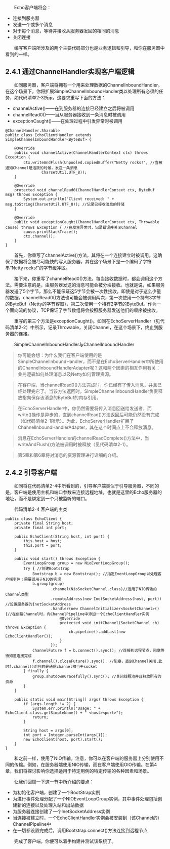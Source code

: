 &emsp;&emsp;Echo客户端将会：

- 连接到服务器
- 发送一个或多个消息
- 对于每个消息，等待并接收从服务器发回的相同的消息
- 关闭连接

&emsp;&emsp;编写客户端所涉及的两个主要代码部分也是业务逻辑和引导，和你在服务器中看到的一样。

## 2.4.1 通过ChannelHandler实现客户端逻辑

&emsp;&emsp;如同服务器，客户端将拥有一个用来处理数据的ChannelInboundHandler。在这个场景下，你将扩展SimpleChannelInboundHandler类以处理所有必须的任务，如代码清单2-3所示。这要求重写下面的方法：

- channelActive()——在到服务器的连接已经建立之后将被调用
- channelRead0()——当从服务器接收到一条消息时被调用
- exceptionCaught()——在处理过程中引发异常时被调用
```
@ChannelHandler.Sharable
public class EchoClientHandler extends SimpleChannelInboundHandler<ByteBuf> {

    @Override
    public void channelActive(ChannelHandlerContext ctx) throws Exception {
        ctx.writeAndFlush(Unpooled.copiedBuffer("Netty rocks!", //当被通知Channel是活跃的时候，发送一条消息
                CharsetUtil.UTF_8));
    }

    @Override
    protected void channelRead0(ChannelHandlerContext ctx, ByteBuf msg) throws Exception {
        System.out.println("Client received: " + msg.toString(CharsetUtil.UTF_8)); //记录已接收消息的转储
    }

    @Override
    public void exceptionCaught(ChannelHandlerContext ctx, Throwable cause) throws Exception { //在发生异常时，记录错误并关闭Channel
        cause.printStackTrace();
        ctx.channel();
    }
}
```
&emsp;&emsp;首先，你重写了channelActive()方法，其将在一个连接建立时被调用。这确保了数据将会被尽可能快的写入服务器，其在这个场景下是一个编码了字符串“Netty rocks!”的字节缓冲区。

&emsp;&emsp;接下来，你重写了channelRead0()方法。每当接收数据时，都会调用这个方法。需要注意的是，由服务器发送的消息可能会被分块接收。也就是说，如果服务器发送了5个字节，那么不能保证这5字节会被一次性接收。即使是对于这么少量的数据，channelRead0()方法也可能会被调用两次，第一次使用一个持有3字节的ByteBuf（Netty的字节容器），第二次使用一个持有2字节的ByteBuf。作为一个面向流的协议，TCP保证了字节数组将会按照服务器发送他们的顺序被接收。

&emsp;&emsp;重写的第三个方法是exceptionCaught()。如同在EchoServerHandler（见代码清单2-2）中所示，记录Throwable，关闭Channel，在这个场景下，终止到服务器的连接。

&emsp;&emsp;SimpleChannelInboundHandler与ChannelInboundHandler

> 你可能会想：为什么我们在客户端使用的是SimpleChannelInboundHandler，而不是在EchoServerHandler中所使用的ChannelInboundHandlerAdapter呢？这和两个因素的相互作用有关：业务逻辑如何处理消息以及Netty如何管理资源。

> 在客户端，当channelRead0()方法完成时，你已经有了传入消息，并且已经处理完它了。当该方法返回时，SimpleChannelInboundHandler负责释放指向保存该消息的ByteBuf的内存引用。

> 在EchoServerHandler中，你仍然需要将传入消息回送给发送者，而write()操作是异步的，直到channelRead()方法返回后可能仍然没有完成（如代码清单2-1所示）。为此，EchoServerHandler扩展了ChannelInboundHandlerAdapter，其在这个时间点上不会释放消息。

> 消息在EchoServerHandler的channelReadComplete()方法中，当writeAndFlush()方法被调用时被释放（见代码清单2-1）。

> 第5章和第6章将对消息的资源管理进行详细的介绍。

## 2.4.2 引导客户端

&emsp;&emsp;如同将在代码清单2-4中所看到的，引导客户端类似于引导服务器，不同的是，客户端是使用主机和端口参数来连接远程地址，也就是这里的Echo服务器的地址，而不是绑定到一个只被监听的端口。

&emsp;&emsp;代码清单2-4 客户端的主类
```
public class EchoClient {
    private final String host;
    private final int port;

    public EchoClient(String host, int port) {
        this.host = host;
        this.port = port;
    }

    public void start() throws Exception {
        EventLoopGroup group = new NioEventLoopGroup();
        try { //创建Bootstrap
            Bootstrap b = new Bootstrap(); //指定EventLoopGroup以处理客户端事件；需要适用于NIO的实现
            b.group(group)
                    .channel(NioSocketChannel.class)//适用于NIO传输的Channel类型
                    .remoteAddress(new InetSocketAddress(host, port)) //设置服务器的InetSocketAddress
                    .handler(new ChannelInitializer<SocketChannel>() {//在创建Channel时，向ChannelPipeline中添加一个EchoClientHandler实例
                        @Override
                        protected void initChannel(SocketChannel ch) throws Exception {
                            ch.pipeline().addLast(new EchoClientHandler());
                        }
                    });
            ChannelFuture f = b.connect().sync(); //连接到远程节点，阻塞等待知道连接完成
            f.channel().closeFuture().sync(); //阻塞，直到Channel关闭,此时f.channel()对应的是通信channel相当于socket
        } finally {
            group.shutdownGracefully().sync(); //关闭线程池并且释放所有的资源
        }
    }

    public static void main(String[] args) throws Exception {
        if (args.length != 2) {
            System.err.println("Usage: " + EchoClient.class.getSimpleName() + " <host><port>");
            return;
        }

        String host = args[0];
        int port = Integer.parseInt(args[1]);
        new EchoClient(host, port).start();
    }
}

```
&emsp;&emsp;和之前一样，使用了NIO传输。注意，你可以在客户端的服务器上分别使用不同的传输。例如，在服务器端使用NIO传输，而在客户端使用OIO传输。在第4章，我们将探讨影响你选择适用于特定用例的特定传输的各种因素和场景。

&emsp;&emsp;让我们回顾一下这一节中所介绍的要点：

+ 为初始化客户端，创建了一个BootStrap实例
+ 为进行事件处理分配了一个NIOEventLoopGroup实例，其中事件处理包括创建新的连接以及处理入站和出站数据
+ 为服务器连接创建了一个InetSocketAddress实例
+ 当连接被建立时，一个EchoClientHandler实例会被安装到（该Channel的）ChannelPipeline中
+ 在一切都设置完成后，调用Bootstrap.connect()方法连接到远程节点

&emsp;&emsp;完成了客户端，你便可以着手构建并测试该系统了。
